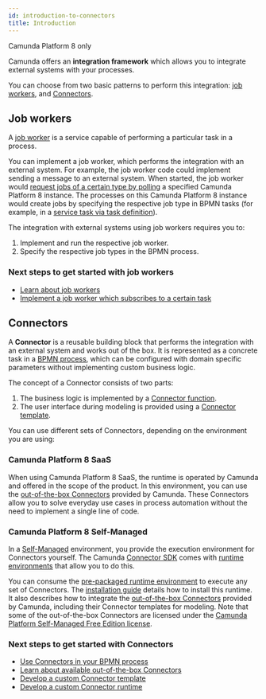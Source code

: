```yaml
---
id: introduction-to-connectors
title: Introduction
---
```


<span class="badge badge--cloud">Camunda Platform 8 only</span>

Camunda offers an **integration framework** which allows you to integrate external systems with your processes.

You can choose from two basic patterns to perform this integration: [job workers](#job-workers), and [Connectors](#connectors).

## Job workers

A [job worker](../concepts/job-workers.md) is a service capable of performing a particular task in a process.

You can implement a job worker, which performs the integration with an external system. For example, the job worker code could implement sending a message to an external system. When started, the job worker would [request jobs of a certain type by polling](../concepts/job-workers.md#long-polling) a specified Camunda Platform 8 instance. The processes on this Camunda Platform 8 instance would create jobs by specifying the respective job type in BPMN tasks (for example, in a [service task via task definition](../../modeler/bpmn/service-tasks#task-definition)).

The integration with external systems using job workers requires you to:

1. Implement and run the respective job worker.
2. Specify the respective job types in the BPMN process.

### Next steps to get started with job workers

- [Learn about job workers](../concepts/job-workers.md)
- [Implement a job worker which subscribes to a certain task](../../best-practices/development/connecting-the-workflow-engine-with-your-world#subscribing-to-tasks-using-a-job-worker)

## Connectors

A **Connector** is a reusable building block that performs the integration with an external system and works out of the box. It is represented as a concrete task in a [BPMN process](../concepts/processes.md), which can be configured with domain specific parameters without implementing custom business logic.

The concept of a Connector consists of two parts:

1. The business logic is implemented by a [Connector function](./connectors/custom-built-connectors/connector-sdk.md#runtime-logic).
2. The user interface during modeling is provided using a [Connector template](./connectors/custom-built-connectors/connector-templates.md).

You can use different sets of Connectors, depending on the environment you are using:

### Camunda Platform 8 SaaS

When using Camunda Platform 8 SaaS, the runtime is operated by Camunda and offered in the scope of the product. In this environment, you can use the [out-of-the-box Connectors](./connectors/out-of-the-box-connectors/available-connectors-overview.md) provided by Camunda. These Connectors allow you to solve everyday use cases in process automation without the need to implement a single line of code.

### Camunda Platform 8 Self-Managed

In a [Self-Managed](/self-managed/about-self-managed.md) environment, you provide the execution environment for Connectors yourself.
The Camunda [Connector SDK](./connectors/custom-built-connectors/connector-sdk.md) comes with [runtime environments](./connectors/custom-built-connectors/connector-sdk.md#runtime-environments) that allow you to do this.

You can consume the [pre-packaged runtime environment](./connectors/custom-built-connectors/connector-sdk.md#pre-packaged-runtime-environment) to execute any set of Connectors.
The [installation guide](/self-managed/connectors-deployment/install-and-start.md) details how to install this runtime.
It also describes how to integrate the [out-of-the-box Connectors](./connectors/out-of-the-box-connectors/available-connectors-overview.md) provided by Camunda, including their Connector templates for modeling.
Note that some of the out-of-the-box Connectors are licensed under the [Camunda Platform Self-Managed Free Edition license](https://camunda.com/legal/terms/cloud-terms-and-conditions/camunda-cloud-self-managed-free-edition-terms/).

### Next steps to get started with Connectors

- [Use Connectors in your BPMN process](./connectors/use-connectors.md)
- [Learn about available out-of-the-box Connectors](./connectors/out-of-the-box-connectors/available-connectors-overview.md)
- [Develop a custom Connector template](./connectors/custom-built-connectors/connector-templates.md)
- [Develop a custom Connector runtime](./connectors/custom-built-connectors/connector-sdk.md)
